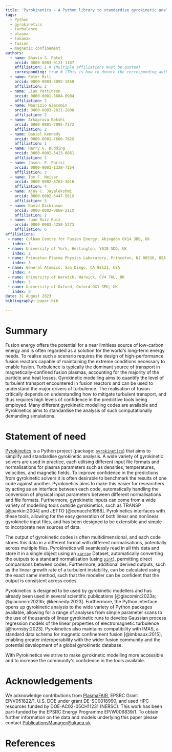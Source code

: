 ```yaml
---
title: 'Pyrokinetics - A Python library to standardise gyrokinetic analysis'
tags:
  - Python
  - gyrokinetics
  - turbulence
  - plasma
  - tokamak
  - fusion
  - magnetic confinement
authors:
  - name: Bhavin S. Patel
    orcid: 0000-0003-0121-1187
    affiliation: 1 # (Multiple affiliations must be quoted)
    corresponding: true # (This is how to denote the corresponding author)
  - name: Peter Hill
    orcid: 0000-0003-3092-1858
    affiliation: 2
  - name: Liam Pattinson
    orcid: 0000-0001-8604-6904
    affiliation: 2
  - name: Maurizio Giacomin
    orcid: 0000-0003-2821-2008
    affiliation: 2
  - name: Arkaprava Bokshi
    orcid: 0000-0001-7095-7172
    affiliation: 2
  - name: Daniel Kennedy
    orcid: 0000-0001-7666-782X
    affiliation: 1
  - name: Harry G. Dudding
    orcid: 0000-0002-3413-0861
    affiliation: 1
  - name: Jason. F. Parisi
    orcid: 0000-0003-1328-7154
    affiliation: 3
  - name: Tom F. Neiser
    orcid: 0000-0002-8763-3016
    affiliation: 4
  - name: Ajay C. Jayalekshmi
    orcid: 0000-0002-6447-581X
    affiliation: 5
  - name: David Dickinson
    orcid: 0000-0002-0868-211X
    affiliation: 2
  - name: Juan Ruiz Ruiz
    orcid: 0000-0003-4258-5273
    affiliation: 6
affiliations:
 - name: Culham Centre for Fusion Energy, Abingdon OX14 3DB, UK
   index: 1
 - name: University of York, Heslington, Y010 5DD, UK 
   index: 2
 - name: Princeton Plasma Physics Laboratory, Princeton, NJ 08536, USA
   index: 3
 - name: General Atomics, San Diego, CA 92121, USA
   index: 4
 - name: University of Warwick, Warwick, CV4 7AL, UK
   index: 5
 - name: University of Oxford, Oxford OX1 3PU, UK
   index: 6
date: 31 August 2023
bibliography: paper.bib

---
```


# Summary

Fusion energy offers the potential for a near limitless source of low-carbon energy and is often 
regarded as a solution for the world's long-term energy needs. To realise such a scenario requires
the design of high-performance fusion reactors capable of maintaining the extreme conditions
necessary to enable fusion. Turbulence is typically the dominant source of transport in magnetically-confined fusion
plasmas, accounting for the majority of the particle and heat losses. Gyrokinetic modelling aims to 
quantify the level of turbulent transport encountered in fusion reactors and can be used to understand the 
major drivers of turbulence. The realisation of fusion critically depends on understanding how to
mitigate turbulent transport, and thus requires high levels of confidence in the predictive tools being
employed. Many different gyrokinetic modelling codes are available and Pyrokinetics aims to
standardise the analysis of such computationally demanding simulations.

# Statement of need

[Pyrokinetics](https://github.com/pyro-kinetics/pyrokinetics) is a Python project (package: 
[`pyrokinetics`](https://pypi.org/project/pyrokinetics/))
that aims to simplify and standardise gyrokinetic analysis. A wide 
variety of gyrokinetic solvers are used in practice, each utilising different input file formats and
normalisations for plasma parameters such as densities, temperatures, velocities,
and magnetic fields. To improve confidence in the predictions from gyrokinetic solvers it is often 
desirable to benchmark the results of one code against another. Pyrokinetics aims to make this
easier for researchers by acting as an interface between each code, automatically
handling the conversion of physical input parameters between different normalisations
and file formats. Furthermore, gyrokinetic inputs can come from a
wide variety of modelling tools outside gyrokinetics, such as TRANSP [@pankin:2004] and JETTO [@cenacchi:1988]. 
Pyrokinetics interfaces with these tools, allowing for the easy generation of both linear and nonlinear gyrokinetic 
input files, and has been designed to be extensible and simple to incorporate new sources of data. 

The output of gyrokinetic codes is often multidimensional, and each code stores this data in a
different format with different normalisations, potentially across multiple files. Pyrokinetics will seamlessly read in
all this data and store it in a single object using an [`xarray`](https://pypi.org/project/xarray/) Dataset,
automatically converting the outputs to a standard normalisation (using [`pint`](https://pypi.org/project/Pint/)),
permitting direct comparisons between codes. Furthermore, additional derived
outputs, such as the linear growth rate of a turbulent instability, can be calculated using the exact
same method, such that the modeller can be confident that the output is consistent across codes.

Pyrokinetics is designed to be used by gyrokinetic modellers and has already been used in several
scientific publications [@giacomin:2023a; @giacomin:2023b; @kennedy:2023]. Furthermore, the 
Python interface opens up gyrokinetic analysis to the wide variety of Python packages available,
allowing for a range of analyses from simple parameter scans to the use of
thousands of linear gyrokinetic runs to develop Gaussian process regression models of the
linear properties of electromagnetic turbulence [@hornsby:2023]. Pyrokinetics also maintains 
compatibility with IMAS, a standard data schema for magnetic confinement fusion [@imbeaux:2015], enabling
greater interoperability with the wider fusion community and the potential development of a global gyrokinetic
database.

With Pyrokinetics we strive to make gyrokinetic modelling more accessible and to increase the
community's confidence in the tools available.


# Acknowledgements

We acknowledge contributions from [PlasmaFAIR](https://plasmafair.github.io), EPSRC Grant EP/V051822/1, U.S. DOE under 
grant DE-SC0018990, and used HPC resources funded by DOE-AC02-05CH11231 (NERSC). This work has been part-funded by 
the EPSRC Energy Programme EP/W006839/1. To obtain further information on the data and models underlying this paper
please contact PublicationsManager@ukaea.uk

# References
